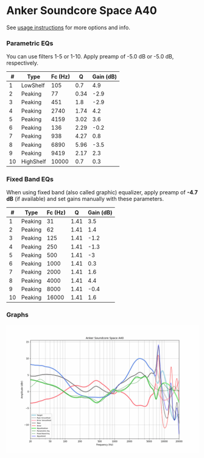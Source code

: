 # Anker Soundcore Space A40
See [usage instructions](https://github.com/jaakkopasanen/AutoEq#usage) for more options and info.

### Parametric EQs
You can use filters 1-5 or 1-10. Apply preamp of -5.0 dB or -5.0 dB, respectively.

|   # | Type      |   Fc (Hz) |    Q |   Gain (dB) |
|-----|-----------|-----------|------|-------------|
|   1 | LowShelf  |       105 | 0.7  |         4.9 |
|   2 | Peaking   |        77 | 0.34 |        -2.9 |
|   3 | Peaking   |       451 | 1.8  |        -2.9 |
|   4 | Peaking   |      2740 | 1.74 |         4.2 |
|   5 | Peaking   |      4159 | 3.02 |         3.6 |
|   6 | Peaking   |       136 | 2.29 |        -0.2 |
|   7 | Peaking   |       938 | 4.27 |         0.8 |
|   8 | Peaking   |      6890 | 5.96 |        -3.5 |
|   9 | Peaking   |      9419 | 2.17 |         2.3 |
|  10 | HighShelf |     10000 | 0.7  |         0.3 |

### Fixed Band EQs
When using fixed band (also called graphic) equalizer, apply preamp of **-4.7 dB** (if available) and set gains manually with these parameters.

|   # | Type    |   Fc (Hz) |    Q |   Gain (dB) |
|-----|---------|-----------|------|-------------|
|   1 | Peaking |        31 | 1.41 |         3.5 |
|   2 | Peaking |        62 | 1.41 |         1.4 |
|   3 | Peaking |       125 | 1.41 |        -1.2 |
|   4 | Peaking |       250 | 1.41 |        -1.3 |
|   5 | Peaking |       500 | 1.41 |        -3   |
|   6 | Peaking |      1000 | 1.41 |         0.3 |
|   7 | Peaking |      2000 | 1.41 |         1.6 |
|   8 | Peaking |      4000 | 1.41 |         4.4 |
|   9 | Peaking |      8000 | 1.41 |        -0.4 |
|  10 | Peaking |     16000 | 1.41 |         1.6 |

### Graphs
![](./Anker%20Soundcore%20Space%20A40.png)
